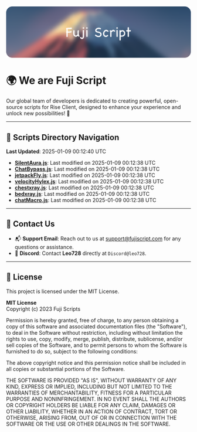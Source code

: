 ![Banner](.github/b.webp)

# 🌍 **We are Fuji Script**

Our global team of developers is dedicated to creating powerful, open-source scripts for Rise Client, designed to enhance your experience and unlock new possibilities! 🌟

---
<!-- SCRIPTS_NAVIGATION_START -->
## 📂 **Scripts Directory Navigation**

**Last Updated**: 2025-01-09 00:12:40 UTC

- **[SilentAura.js](scripts/SilentAura.js)**: Last modified on 2025-01-09 00:12:38 UTC
- **[ChatBypass.js](scripts/ChatBypass.js)**: Last modified on 2025-01-09 00:12:38 UTC
- **[jetpackFly.js](scripts/jetpackFly.js)**: Last modified on 2025-01-09 00:12:38 UTC
- **[velocityHylex.js](scripts/velocityHylex.js)**: Last modified on 2025-01-09 00:12:38 UTC
- **[chestxray.js](scripts/chestxray.js)**: Last modified on 2025-01-09 00:12:38 UTC
- **[bedxray.js](scripts/bedxray.js)**: Last modified on 2025-01-09 00:12:38 UTC
- **[chatMacro.js](scripts/chatMacro.js)**: Last modified on 2025-01-09 00:12:38 UTC

<!-- SCRIPTS_NAVIGATION_END -->

---

## 💬 **Contact Us**  
- 📬 **Support Email**: Reach out to us at [support@fujiscript.com](mailto:support@fujiscript.com) for any questions or assistance.  
- 💬 **Discord**: Contact **Leo728** directly at `Discord@leo728`.

---

## 📜 **License**

This project is licensed under the MIT License.  

**MIT License**  
Copyright (c) 2023 Fuji Scripts  

Permission is hereby granted, free of charge, to any person obtaining a copy of this software and associated documentation files (the "Software"), to deal in the Software without restriction, including without limitation the rights to use, copy, modify, merge, publish, distribute, sublicense, and/or sell copies of the Software, and to permit persons to whom the Software is furnished to do so, subject to the following conditions:  

The above copyright notice and this permission notice shall be included in all copies or substantial portions of the Software.  

THE SOFTWARE IS PROVIDED "AS IS", WITHOUT WARRANTY OF ANY KIND, EXPRESS OR IMPLIED, INCLUDING BUT NOT LIMITED TO THE WARRANTIES OF MERCHANTABILITY, FITNESS FOR A PARTICULAR PURPOSE AND NONINFRINGEMENT. IN NO EVENT SHALL THE AUTHORS OR COPYRIGHT HOLDERS BE LIABLE FOR ANY CLAIM, DAMAGES OR OTHER LIABILITY, WHETHER IN AN ACTION OF CONTRACT, TORT OR OTHERWISE, ARISING FROM, OUT OF OR IN CONNECTION WITH THE SOFTWARE OR THE USE OR OTHER DEALINGS IN THE SOFTWARE.  
